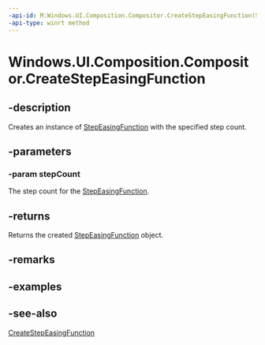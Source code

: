 ```yaml
---
-api-id: M:Windows.UI.Composition.Compositor.CreateStepEasingFunction(System.Int32)
-api-type: winrt method
---
```


<!-- Method syntax
public Windows.UI.Composition.StepEasingFunction CreateStepEasingFunction(System.Int32 stepCount)
-->

# Windows.UI.Composition.Compositor.CreateStepEasingFunction

## -description
Creates an instance of [StepEasingFunction](stepeasingfunction.md) with the specified step count.



## -parameters
### -param stepCount
The step count for the [StepEasingFunction](stepeasingfunction.md).

## -returns
Returns the created [StepEasingFunction](stepeasingfunction.md) object.

## -remarks

## -examples

## -see-also
[CreateStepEasingFunction](compositor_createstepeasingfunction_1306242288.md)
